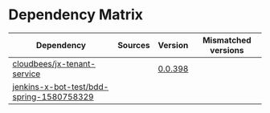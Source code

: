 # Dependency Matrix

Dependency | Sources | Version | Mismatched versions
---------- | ------- | ------- | -------------------
[cloudbees/jx-tenant-service](https://github.com/cloudbees/jx-tenant-service) |  | [0.0.398](https://github.com/cloudbees/jx-tenant-service/releases/tag/v0.0.398) | 
[jenkins-x-bot-test/bdd-spring-1580758329](https://github.com/jenkins-x-bot-test/bdd-spring-1580758329.git) |  | []() | 
